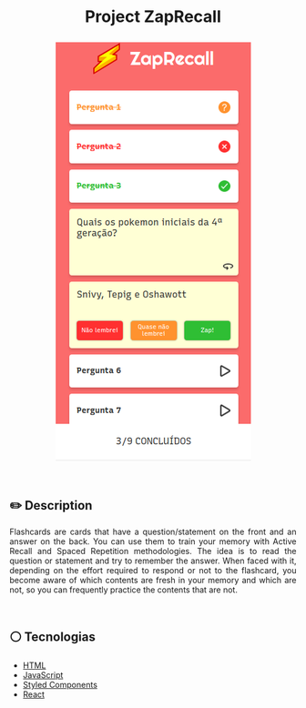# <p align = "center"> Project ZapRecall</p>

<p align = "center"> <img src="./src/assets/project-screen.png" /></p>

</br>

## ✏️ Description
<p align="justify" >Flashcards are cards that have a question/statement on the front and an answer on the back. You can use them to train your memory with Active Recall and Spaced Repetition methodologies. The idea is to read the question or statement and try to remember the answer. When faced with it, depending on the effort required to respond or not to the flashcard, you become aware of which contents are fresh in your memory and which are not, so you can frequently practice the contents that are not.</p>

</br>

##  <p align = "left"> :white_circle: Tecnologias</p>

- [HTML](https://developer.mozilla.org/pt-BR/docs/Web/HTML)
- [JavaScript](https://developer.mozilla.org/pt-BR/docs/Web/JavaScript)
- [Styled Components](https://styled-components.com/)
- [React](https://reactjs.org/)

</br>
